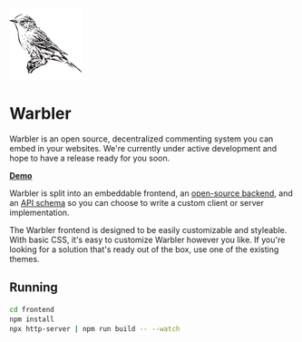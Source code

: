 <img src="warbler.svg" alt="" height="128">

# Warbler

Warbler is an open source, decentralized commenting system you can embed in your websites. We're currently under active development and hope to have a release ready for you soon.

[**Demo**](https://warbler.netlify.com/demo/test.html)

Warbler is split into an embeddable frontend, an [open-source backend](https://github.com/warblerorg/warbler-server), and an [API schema](https://github.com/warblerorg/warbler-api) so you can choose to write a custom client or server implementation.

The Warbler frontend is designed to be easily customizable and styleable. With basic CSS, it's easy to customize Warbler however you like. If you're looking for a solution that's ready out of the box, use one of the existing themes.

## Running

```bash
cd frontend
npm install
npx http-server | npm run build -- --watch
```
